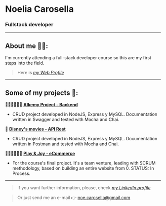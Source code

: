 # Noelia Carosella
### Fullstack developer

___________________________________________________________________________________________________________________

## About me 👩‍💻: 

I'm currently attending a full-stack developer course so this are my first steps into the field.

> Here is *[my Web Profile](https://honeybadger2788.github.io/newCV/)*

___________________________________________________________________________________________________________________

## Some of my projects 🚀:

👩‍💻👨‍💻👩‍💻 **[Alkemy Project - Backend](https://github.com/honeybadger2788/OT198-Server)**

- CRUD project developed in NodeJS, Express y MySQL. Documentation written in Swagger and tested with Mocha and Chai.

📝 **[Disney's movies - API Rest ](https://github.com/honeybadger2788/backendChallenge)**

- CRUD project developed in NodeJS, Express y MySQL. Documentation written in Postman and tested with Mocha and Chai.

👩‍💻👨‍💻👩‍💻 **[Play & Joy - eCommerce](https://playandjoy.herokuapp.com/)**

- For the course's final project. It's a team venture, leading with SCRUM methodology, based on building an entire website from 0. STATUS: In Process.

___________________________________________________________________________________________________________________

> If you want further information, please, check *[my LinkedIn profile](https://www.linkedin.com/in/noeliabcarosella/)*

> Or just send me an e-mail 👉 <noe.carosella@gmail.com> 
